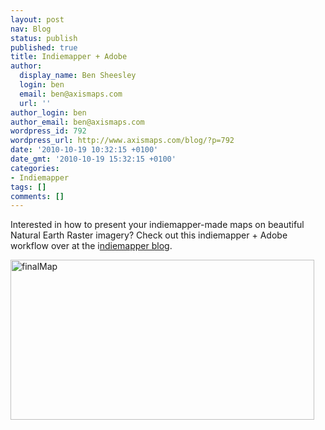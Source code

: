 ```yaml
---
layout: post
nav: Blog
status: publish
published: true
title: Indiemapper + Adobe
author:
  display_name: Ben Sheesley
  login: ben
  email: ben@axismaps.com
  url: ''
author_login: ben
author_email: ben@axismaps.com
wordpress_id: 792
wordpress_url: http://www.axismaps.com/blog/?p=792
date: '2010-10-19 10:32:15 +0100'
date_gmt: '2010-10-19 15:32:15 +0100'
categories:
- Indiemapper
tags: []
comments: []
---
```

<p>Interested in how to present your indiemapper-made maps on beautiful Natural Earth Raster imagery? Check out this indiemapper + Adobe workflow over at the i<a href="http://indiemapper.com/blog/2010/10/indiemapper-adobe/">ndiemapper blog</a>.</p>
<p><a rel="attachment wp-att-793" href="http://www.axismaps.com/blog/2010/10/indiemapper-adobe/finalmap/"><img class="alignnone size-full wp-image-793" title="finalMap" src="http://www.axismaps.com/blog/wp-content/uploads/2010/10/finalMap.jpg" alt="finalMap" width="486" height="256" /></a></p>
